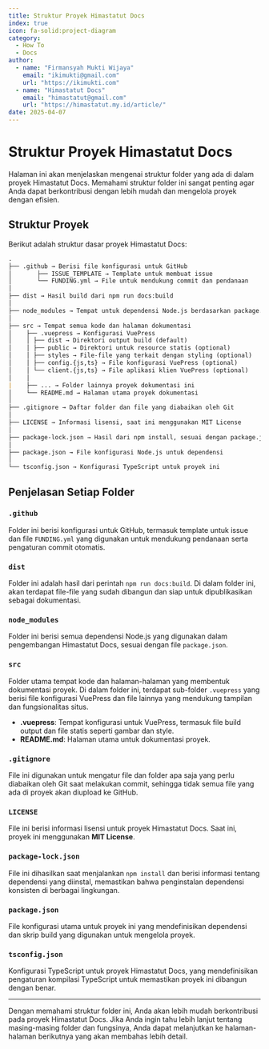 ```yaml
---
title: Struktur Proyek Himastatut Docs
index: true
icon: fa-solid:project-diagram
category:
  - How To
  - Docs
author:
  - name: "Firmansyah Mukti Wijaya"
    email: "ikimukti@gmail.com"
    url: "https://ikimukti.com"
  - name: "Himastatut Docs"
    email: "himastatut@gmail.com"
    url: "https://himastatut.my.id/article/"
date: 2025-04-07
---
```


# Struktur Proyek Himastatut Docs

Halaman ini akan menjelaskan mengenai struktur folder yang ada di dalam proyek Himastatut Docs. Memahami struktur folder ini sangat penting agar Anda dapat berkontribusi dengan lebih mudah dan mengelola proyek dengan efisien.

## Struktur Proyek

Berikut adalah struktur dasar proyek Himastatut Docs:

```markdown
. 
├── .github → Berisi file konfigurasi untuk GitHub 
│       ├── ISSUE_TEMPLATE → Template untuk membuat issue 
│       └── FUNDING.yml → File untuk mendukung commit dan pendanaan 
│ 
├── dist → Hasil build dari npm run docs:build 
│ 
├── node_modules → Tempat untuk dependensi Node.js berdasarkan package.json 
│ 
├── src → Tempat semua kode dan halaman dokumentasi 
│    ├── .vuepress → Konfigurasi VuePress 
│    │ ├── dist → Direktori output build (default) 
│    │ ├── public → Direktori untuk resource statis (optional) 
│    │ ├── styles → File-file yang terkait dengan styling (optional) 
│    │ ├── config.{js,ts} → File konfigurasi VuePress (optional) 
│    │ └── client.{js,ts} → File aplikasi klien VuePress (optional) 
│    │ 
|    ├── ... → Folder lainnya proyek dokumentasi ini
│    └── README.md → Halaman utama proyek dokumentasi 
│ 
├── .gitignore → Daftar folder dan file yang diabaikan oleh Git 
│ 
├── LICENSE → Informasi lisensi, saat ini menggunakan MIT License 
│ 
├── package-lock.json → Hasil dari npm install, sesuai dengan package.json 
│ 
├── package.json → File konfigurasi Node.js untuk dependensi 
│ 
└── tsconfig.json → Konfigurasi TypeScript untuk proyek ini
```

## Penjelasan Setiap Folder

### `.github`
Folder ini berisi konfigurasi untuk GitHub, termasuk template untuk issue dan file `FUNDING.yml` yang digunakan untuk mendukung pendanaan serta pengaturan commit otomatis.

### `dist`
Folder ini adalah hasil dari perintah `npm run docs:build`. Di dalam folder ini, akan terdapat file-file yang sudah dibangun dan siap untuk dipublikasikan sebagai dokumentasi.

### `node_modules`
Folder ini berisi semua dependensi Node.js yang digunakan dalam pengembangan Himastatut Docs, sesuai dengan file `package.json`.

### `src`
Folder utama tempat kode dan halaman-halaman yang membentuk dokumentasi proyek. Di dalam folder ini, terdapat sub-folder `.vuepress` yang berisi file konfigurasi VuePress dan file lainnya yang mendukung tampilan dan fungsionalitas situs.

- **.vuepress**: Tempat konfigurasi untuk VuePress, termasuk file build output dan file statis seperti gambar dan style.
- **README.md**: Halaman utama untuk dokumentasi proyek.

### `.gitignore`
File ini digunakan untuk mengatur file dan folder apa saja yang perlu diabaikan oleh Git saat melakukan commit, sehingga tidak semua file yang ada di proyek akan diupload ke GitHub.

### `LICENSE`
File ini berisi informasi lisensi untuk proyek Himastatut Docs. Saat ini, proyek ini menggunakan **MIT License**.

### `package-lock.json`
File ini dihasilkan saat menjalankan `npm install` dan berisi informasi tentang dependensi yang diinstal, memastikan bahwa penginstalan dependensi konsisten di berbagai lingkungan.

### `package.json`
File konfigurasi utama untuk proyek ini yang mendefinisikan dependensi dan skrip build yang digunakan untuk mengelola proyek.

### `tsconfig.json`
Konfigurasi TypeScript untuk proyek Himastatut Docs, yang mendefinisikan pengaturan kompilasi TypeScript untuk memastikan proyek ini dibangun dengan benar.

---

Dengan memahami struktur folder ini, Anda akan lebih mudah berkontribusi pada proyek Himastatut Docs. Jika Anda ingin tahu lebih lanjut tentang masing-masing folder dan fungsinya, Anda dapat melanjutkan ke halaman-halaman berikutnya yang akan membahas lebih detail.

<GitContributors />
<GitChangelog />